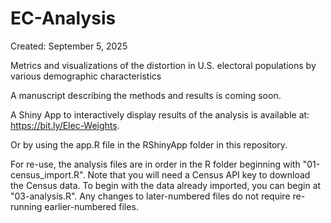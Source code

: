 # EC-Analysis

Created: September 5, 2025

Metrics and visualizations of the distortion in U.S. electoral populations by various demographic characteristics

A manuscript describing the methods and results is coming soon.

A Shiny App to interactively display results of the analysis is available at: <https://bit.ly/Elec-Weights>.

Or by using the app.R file in the RShinyApp folder in this repository.

For re-use, the analysis files are in order in the R folder beginning with "01-census_import.R". 
Note that you will need a Census API key to download the Census data. To begin with the data already imported, you can begin at "03-analysis.R".
Any changes to later-numbered files do not require re-running earlier-numbered files.